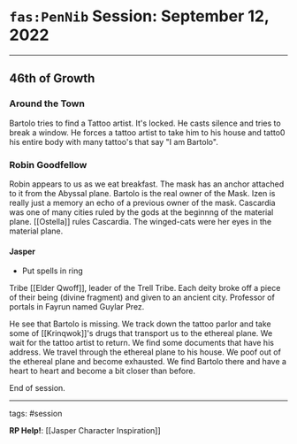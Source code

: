 # `fas:PenNib` Session: September 12, 2022
---

## 46th of Growth

### Around the Town
Bartolo tries to find a Tattoo artist. It's locked. He casts silence and tries to break a window. He forces a tattoo artist to take him to his house and tatto0 his entire body with many tattoo's that say "I am Bartolo".

### Robin Goodfellow
Robin appears to us as we eat breakfast.
The mask has an anchor attached to it from the Abyssal plane. Bartolo is the real owner of the Mask. Izen is really just a memory an echo of a previous owner of the mask.
Cascardia was one of many cities ruled by the gods at the beginnng of the material plane. [[Ostella]] rules Cascardia. The winged-cats were her eyes in the material plane.

#### Jasper
- Put spells in ring

Tribe [[Elder Qwoff]], leader of the Trell Tribe. Each deity broke off a piece of their being (divine fragment) and given to an ancient city. Professor of portals in Fayrun named Guylar Prez.

He see that Bartolo is missing. We track down the tattoo parlor and take some of [[Krinqwok]]'s drugs that transport us to the ethereal plane. We wait for the tattoo artist to return. We find some documents that have his address. We travel through the ethereal plane to his house. We poof out of the ethereal plane and become exhausted. We find Bartolo there and have a heart to heart and become a bit closer than before.

End of session.

---

tags: #session

**RP Help!**: [[Jasper Character Inspiration]]